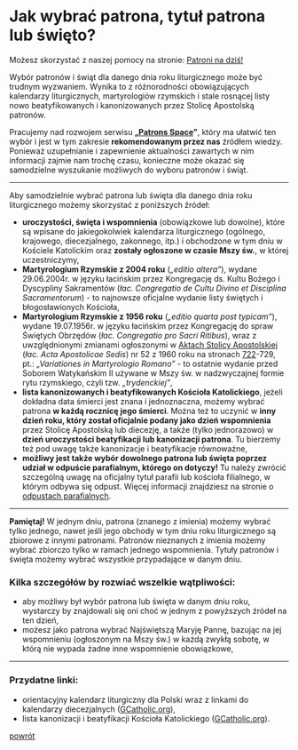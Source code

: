 # Jak wybrać patrona, tytuł patrona lub święto?
Możesz skorzystać z naszej pomocy na stronie: [Patroni na dziś!](patroni_na_dzis.md)

Wybór patronów i świąt dla danego dnia roku liturgicznego może być trudnym wyzwaniem. Wynika to z różnorodności obowiązujących kalendarzy liturgicznych, martyrologiów rzymskich i stale rosnącej listy nowo beatyfikowanych i kanonizowanych przez Stolicę Apostolską patronów.

Pracujemy nad rozwojem serwisu **„[Patrons Space](http://pl.patrons.space)”**, który ma ułatwić ten wybór i jest w tym zakresie **rekomendowanym przez nas** źródłem wiedzy. Ponieważ uzupełnianie i zapewnienie aktualności zawartych w nim informacji zajmie nam trochę czasu, konieczne może okazać się samodzielne wyszukanie możliwych do wyboru patronów i świąt.

---
Aby samodzielnie wybrać patrona lub święta dla danego dnia roku liturgicznego możemy skorzystać z poniższych źródeł:
- **uroczystości, święta i wspomnienia** (obowiązkowe lub dowolne), które są wpisane do jakiegokolwiek kalendarza liturgicznego (ogólnego, krajowego, diecezjalnego, zakonnego, itp.) i obchodzone w tym dniu w Kościele Katolickim oraz **zostały ogłoszone w czasie Mszy św.**, w której uczestniczymy,
- **Martyrologium Rzymskie z 2004 roku** (_„editio altera”_), wydane 29.06.2004r. w języku łacińskim przez Kongregację ds. Kultu Bożego i Dyscypliny Sakramentów (_łac. Congregatio de Cultu Divino et Disciplina Sacramentorum_) - to najnowsze oficjalne wydanie listy świętych i błogosławionych Kościoła,
- **Martyrologium Rzymskie z 1956 roku** (_„editio quarta post typicam”_), wydane 19.07.1956r. w języku łacińskim przez Kongregację do spraw Świętych Obrzędów (_łac. Congregatio pro Sacri Ritibus_), wraz z uwzględnionymi zmianami ogłoszonymi w [Aktach Stolicy Apostolskiej](http://www.vatican.va/archive/aas/index_sp.htm) (_łac. Acta Apostolicae Sedis_) nr 52 z 1960 roku na stronach [722](http://www.vatican.va/archive/aas/documents/AAS-52-1960-ocr.pdf#page=722)-729, pt.: _„Variationes in Martyrologio Romano”_ - to ostatnie wydanie przed Soborem Watykańskim II używane w Mszy św. w nadzwyczajnej formie rytu rzymskiego, czyli tzw. _„trydenckiej”_,
- **lista kanonizowanych i beatyfikowanych Kościoła Katolickiego**, jeżeli dokładna data śmierci jest znana i jednoznaczna, możemy wybrać patrona **w każdą rocznicę jego śmierci**. Można też to uczynić w **inny dzień roku, który został oficjalnie podany jako dzień wspomnienia** przez Stolicę Apostolską lub diecezję, a także (tylko jednorazowo) w **dzień uroczystości beatyfikacji lub kanonizacji patrona**. Tu bierzemy też pod uwagę także kanonizacje i beatyfikacje równoważne,
- **możliwy jest także wybór dowolnego patrona lub święta poprzez udział w odpuście parafialnym, którego on dotyczy!** Tu należy zwrócić szczególną uwagę na oficjalny tytuł parafii lub kościoła filialnego, w którym odbywa się odpust. Więcej informacji znajdziesz na stronie o [odpustach parafialnych](odpusty_parafialne.md).

---
**Pamiętaj!** W jednym dniu, patrona (znanego z imienia) możemy wybrać tylko jednego, nawet jeśli jego obchody w tym dniu roku liturgicznego są zbiorowe z innymi patronami. Patronów nieznanych z imienia możemy wybrać zbiorczo tylko w ramach jednego wspomnienia. Tytuły patronów i święta możemy wybrać wszystkie przypadające w danym dniu.

### Kilka szczegółów by rozwiać wszelkie wątpliwości:
- aby możliwy był wybór patrona lub święta w danym dniu roku, wystarczy by znajdowali się oni choć w jednym z powyższych źródeł na ten dzień,
- możesz jako patrona wybrać Najświętszą Maryję Pannę, bazując na jej wspomnieniu (ogłoszonym na Mszy św.) w każdą zwykłą sobotę, w którą nie wypada żadne inne wspomnienie obowiązkowe,

---
### Przydatne linki:
- orientacyjny kalendarz liturgiczny dla Polski wraz z linkami do kalendarzy diecezjalnych ([GCatholic.org](http://www.gcatholic.org/calendar/2021/PL-pl.htm)),
- lista kanonizacji i beatyfikacji Kościoła Katolickiego ([GCatholic.org](http://www.gcatholic.org/saints/index.htm)).

[powrót](index.md)
